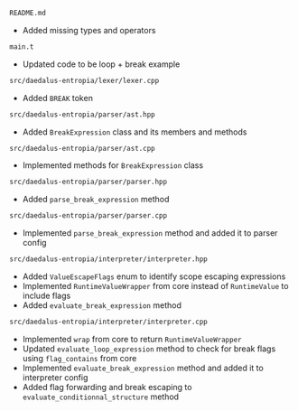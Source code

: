 ```sh
README.md
```

- Added missing types and operators

```sh
main.t
```

- Updated code to be loop + break example

```sh
src/daedalus-entropia/lexer/lexer.cpp
```

- Added `BREAK` token

```sh
src/daedalus-entropia/parser/ast.hpp
```

- Added `BreakExpression` class and its members and methods

```sh
src/daedalus-entropia/parser/ast.cpp
```

- Implemented methods for `BreakExpression` class

```sh
src/daedalus-entropia/parser/parser.hpp
```

- Added `parse_break_expression` method

```sh
src/daedalus-entropia/parser/parser.cpp
```

- Implemented `parse_break_expression` method and added it to parser config

```sh
src/daedalus-entropia/interpreter/interpreter.hpp
```

- Added `ValueEscapeFlags` enum to identify scope escaping expressions
- Implemented `RuntimeValueWrapper` from core instead of `RuntimeValue` to include flags
- Added `evaluate_break_expression` method

```sh
src/daedalus-entropia/interpreter/interpreter.cpp
```

- Implemented `wrap` from core to return `RuntimeValueWrapper`
- Updated `evaluate_loop_expression` method to check for break flags using `flag_contains` from core
- Implemented `evaluate_break_expression` method and added it to interpreter config
- Added flag forwarding and break escaping to `evaluate_conditionnal_structure` method
